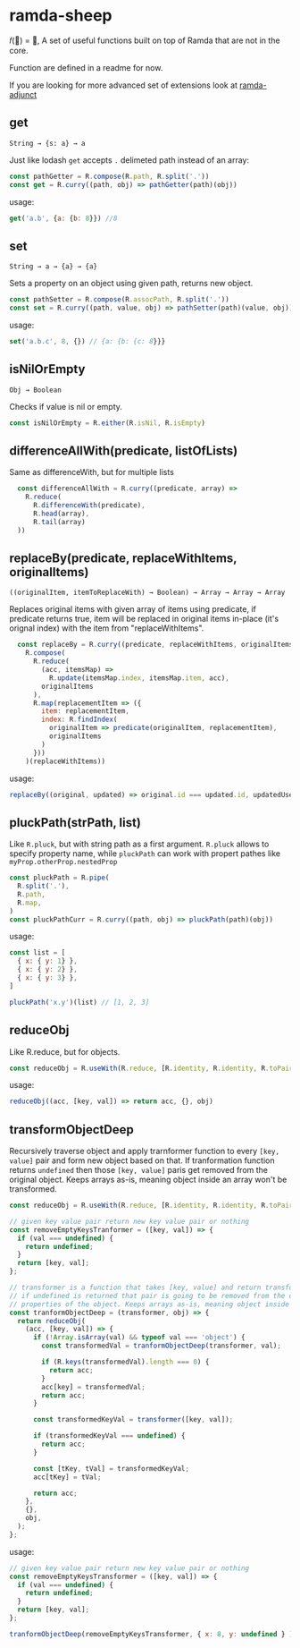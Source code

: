 # ramda-sheep
𝑓(🐏) = 🐑, A set of useful functions built on top of Ramda that are not in the core. 

Function are defined in a readme for now. 

If you are looking for more advanced set of extensions look at [ramda-adjunct](https://github.com/char0n/ramda-adjunct)

## get
`String → {s: a} → a`

Just like lodash `get` accepts `.` delimeted path instead of an array:
```js
const pathGetter = R.compose(R.path, R.split('.'))
const get = R.curry((path, obj) => pathGetter(path)(obj))
```

usage:
```js
get('a.b', {a: {b: 8}}) //8
```


## set 
`String → a → {a} → {a}`

Sets a property on an object using given path, returns new object.
```js
const pathSetter = R.compose(R.assocPath, R.split('.'))
const set = R.curry((path, value, obj) => pathSetter(path)(value, obj))
```

usage:
```js
set('a.b.c', 8, {}) // {a: {b: {c: 8}}}
```

## isNilOrEmpty 
`Obj → Boolean`

Checks if value is nil or empty.

```js
const isNilOrEmpty = R.either(R.isNil, R.isEmpty)
```

## differenceAllWith(predicate, listOfLists)

Same as differenceWith, but for multiple lists
```js
  const differenceAllWith = R.curry((predicate, array) =>
    R.reduce(
      R.differenceWith(predicate),
      R.head(array),
      R.tail(array)
  ))
```

## replaceBy(predicate, replaceWithItems, originalItems) 
`((originalItem, itemToReplaceWith) → Boolean) → Array → Array → Array`

Replaces original items with given array of items using predicate, if predicate returns true, item will be replaced in original items in-place (it's orignal index) with the item from "replaceWithItems".

```js
  const replaceBy = R.curry((predicate, replaceWithItems, originalItems) =>
    R.compose(
      R.reduce(
        (acc, itemsMap) =>
          R.update(itemsMap.index, itemsMap.item, acc),
        originalItems
      ),
      R.map(replacementItem => ({
        item: replacementItem,
        index: R.findIndex(
          originalItem => predicate(originalItem, replacementItem),
          originalItems
        )
      }))
    )(replaceWithItems))
```

usage:

```js
replaceBy((original, updated) => original.id === updated.id, updatedUsers, allUsers)
```

## pluckPath(strPath, list)

Like `R.pluck`, but with string path as a first argument. `R.pluck` allows to specify property name, while `pluckPath` can work with propert pathes like `myProp.otherProp.nestedProp`

```js
const pluckPath = R.pipe(
  R.split('.'),
  R.path,
  R.map,
)
const pluckPathCurr = R.curry((path, obj) => pluckPath(path)(obj))
```

usage:

```js
const list = [
  { x: { y: 1} },
  { x: { y: 2} },
  { x: { y: 3} },
]

pluckPath('x.y')(list) // [1, 2, 3]
```

## reduceObj

Like R.reduce, but for objects.

```js
const reduceObj = R.useWith(R.reduce, [R.identity, R.identity, R.toPairs]);
```

usage: 

```js
reduceObj((acc, [key, val]) => return acc, {}, obj)
```


## transformObjectDeep
Recursively traverse object and apply trarnformer function to every `[key, value]` pair and form new object based on that. If tranformation function returns `undefined` then those `[key, value]` paris get removed from the original object. Keeps arrays as-is, meaning object inside an array won't be transformed.

```js
const reduceObj = R.useWith(R.reduce, [R.identity, R.identity, R.toPairs]);

// given key value pair return new key value pair or nothing
const removeEmptyKeysTranformer = ([key, val]) => {
  if (val === undefined) {
    return undefined;
  }
  return [key, val];
};

// transformer is a function that takes [key, value] and return transformed pair or undefined
// if undefined is returned that pair is going to be removed from the object. Recursively applied
// properties of the object. Keeps arrays as-is, meaning object inside an array won't be transformed.
const tranformObjectDeep = (transformer, obj) => {
  return reduceObj(
    (acc, [key, val]) => {
      if (!Array.isArray(val) && typeof val === 'object') {
        const transformedVal = tranformObjectDeep(transformer, val);

        if (R.keys(transformedVal).length === 0) {
          return acc;
        }
        acc[key] = transformedVal;
        return acc;
      }

      const transformedKeyVal = transformer([key, val]);

      if (transformedKeyVal === undefined) {
        return acc;
      }

      const [tKey, tVal] = transformedKeyVal;
      acc[tKey] = tVal;

      return acc;
    },
    {},
    obj,
  );
};
```

usage: 
```js
// given key value pair return new key value pair or nothing
const removeEmptyKeysTransformer = ([key, val]) => {
  if (val === undefined) {
    return undefined;
  }
  return [key, val];
};

tranformObjectDeep(removeEmptyKeysTransformer, { x: 8, y: undefined } ); //output: { x: 8 }
```
